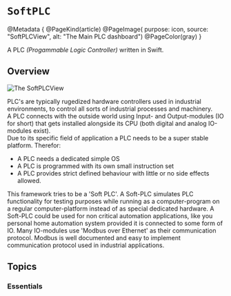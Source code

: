 # ``SoftPLC``
@Metadata {
	@PageKind(article)
	@PageImage(
			   purpose: icon, 
			   source: "SoftPLCView", 
			   alt: "The Main PLC dashboard")
	@PageColor(gray)
}

A PLC _(Progammable Logic Controller)_ written in Swift.


## Overview

![The SoftPLCView](SoftPLCView.png)

PLC's are typically rugedized hardware controllers used in industrial environments, to control all sorts of industrial processes and machinery.  
A PLC connects with the outside world using Input- and Output-modules (IO for short) that gets installed alongside its CPU (both digital and analog IO-modules exist).  
Due to its specific field of application a PLC needs to be a super stable platform. Therefor:  
- A PLC needs a dedicated simple OS
- A PLC is programmed with its own small instruction set 
- A PLC provides strict defined behaviour with little or no side effects allowed.

This framework tries to be a 'Soft PLC'. 
A Soft-PLC simulates PLC functionality for testing purposes while running as a computer-program on a regular computer-platform instead of as special dedicated hardware. 
A Soft-PLC could be used for non critical automation applications, like you personal home automation system provided it is connected to some form of IO. 
Many IO-modules use 'Modbus over Ethernet' as their communication protocol. Modbus is well documented and easy to implement communication protocol used in industrial applications. 


## Topics

### Essentials


